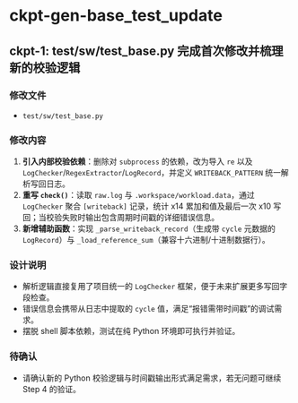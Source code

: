 # ckpt-gen-base_test_update

## ckpt-1: test/sw/test_base.py 完成首次修改并梳理新的校验逻辑

### 修改文件
- `test/sw/test_base.py`

### 修改内容
1. **引入内部校验依赖**：删除对 `subprocess` 的依赖，改为导入 `re` 以及 `LogChecker`/`RegexExtractor`/`LogRecord`，并定义 `WRITEBACK_PATTERN` 统一解析写回日志。
2. **重写 `check()`**：读取 `raw.log` 与 `.workspace/workload.data`，通过 `LogChecker` 聚合 `[writeback]` 记录，统计 x14 累加和值及最后一次 x10 写回；当校验失败时输出包含周期时间戳的详细错误信息。
3. **新增辅助函数**：实现 `_parse_writeback_record`（生成带 `cycle` 元数据的 `LogRecord`）与 `_load_reference_sum`（兼容十六进制/十进制数据行）。

### 设计说明
- 解析逻辑直接复用了项目统一的 `LogChecker` 框架，便于未来扩展更多写回字段检查。
- 错误信息会携带从日志中提取的 `cycle` 值，满足“报错需带时间戳”的调试需求。
- 摆脱 shell 脚本依赖，测试在纯 Python 环境即可执行并验证。

### 待确认
- 请确认新的 Python 校验逻辑与时间戳输出形式满足需求，若无问题可继续 Step 4 的验证。

